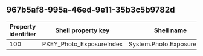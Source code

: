 ## 967b5af8-995a-46ed-9e11-35b3c5b9782d

Property identifier | Shell property key | Shell name | Alias
--- | --- | --- | ---
100 | PKEY_Photo_ExposureIndex | System.Photo.ExposureIndex | 

